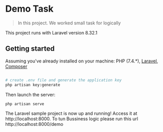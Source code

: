 # Demo Task

> In this project. We worked small task for logically

This project runs with Laravel version 8.32.1

## Getting started

Assuming you've already installed on your machine: PHP (7.4.*), [Laravel](https://laravel.com), [Composer](https://getcomposer.org)

``` bash

# create .env file and generate the application key
php artisan key:generate
```

Then launch the server:

``` bash
php artisan serve
```

The Laravel sample project is now up and running! Access it at http://localhost:8000.
To tun Bussiness logic please run this url http://localhost:8000/demo
